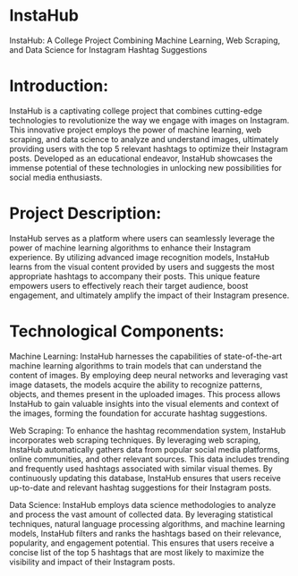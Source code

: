 # InstaHub

InstaHub: A College Project Combining Machine Learning, Web Scraping, and Data Science for Instagram Hashtag Suggestions

# Introduction:
InstaHub is a captivating college project that combines cutting-edge technologies to revolutionize the way we engage with images on Instagram. This innovative project employs the power of machine learning, web scraping, and data science to analyze and understand images, ultimately providing users with the top 5 relevant hashtags to optimize their Instagram posts. Developed as an educational endeavor, InstaHub showcases the immense potential of these technologies in unlocking new possibilities for social media enthusiasts.

# Project Description:
InstaHub serves as a platform where users can seamlessly leverage the power of machine learning algorithms to enhance their Instagram experience. By utilizing advanced image recognition models, InstaHub learns from the visual content provided by users and suggests the most appropriate hashtags to accompany their posts. This unique feature empowers users to effectively reach their target audience, boost engagement, and ultimately amplify the impact of their Instagram presence.

# Technological Components:

Machine Learning:
InstaHub harnesses the capabilities of state-of-the-art machine learning algorithms to train models that can understand the content of images. By employing deep neural networks and leveraging vast image datasets, the models acquire the ability to recognize patterns, objects, and themes present in the uploaded images. This process allows InstaHub to gain valuable insights into the visual elements and context of the images, forming the foundation for accurate hashtag suggestions.

Web Scraping:
To enhance the hashtag recommendation system, InstaHub incorporates web scraping techniques. By leveraging web scraping, InstaHub automatically gathers data from popular social media platforms, online communities, and other relevant sources. This data includes trending and frequently used hashtags associated with similar visual themes. By continuously updating this database, InstaHub ensures that users receive up-to-date and relevant hashtag suggestions for their Instagram posts.

Data Science:
InstaHub employs data science methodologies to analyze and process the vast amount of collected data. By leveraging statistical techniques, natural language processing algorithms, and machine learning models, InstaHub filters and ranks the hashtags based on their relevance, popularity, and engagement potential. This ensures that users receive a concise list of the top 5 hashtags that are most likely to maximize the visibility and impact of their Instagram posts.

